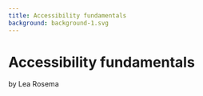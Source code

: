 ```yaml
---
title: Accessibility fundamentals
background: background-1.svg
---
```


# Accessibility fundamentals

by Lea Rosema
